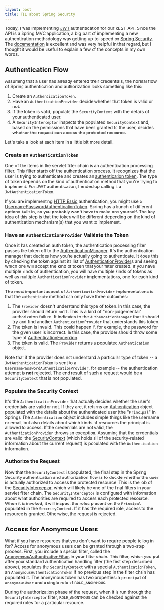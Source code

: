 ```yaml
---
layout: post
title: TIL about Spring Security
---
```

Today, I was implementing [JWT](https://jwt.io) authentication for our REST API. Since the API is a Spring MVC application, a big part of implementing a new authentication methodology was getting up-to-speed on [Spring Security](http://projects.spring.io/spring-security/). The [documentation](http://docs.spring.io/spring-security/site/docs/current/reference/htmlsingle/) is excellent and was very helpful in that regard, but I thought it would be useful to explain a few of the concepts in my own words.

## Authentication Flow
Assuming that a user has already entered their credentials, the normal flow of Spring authentication and authorization looks something like this:

1. Create an `AuthenticationToken`.
2. Have an `AuthenticationProvider` decide whether that token is valid or not.
3. If the token is valid, populate the `SecurityContext` with the details of your authenticated user.
4. A `SecurityInterceptor` inspects the populated `SecurityContext` and, based on the permissions that have been granted to the user, decides whether the request can access the protected resource.

Let's take a look at each item in a little bit more detail.

### Create an `AuthenticationToken`
One of the items in the servlet filter chain is an authentication processing filter. This filter starts off the authentication process. It recognizes that the user is trying to authenticate and creates an [authentication token](http://docs.spring.io/autorepo/docs/spring-security/4.0.3.RELEASE/apidocs/org/springframework/security/authentication/AbstractAuthenticationToken.html). The type of token depends on the kind of authentication method that you're trying to implement. For JWT authentication, I ended up calling it a `JwtAuthenticationToken`.

If you are implementing [HTTP Basic](https://en.wikipedia.org/wiki/Basic_access_authentication) authentication, you might use a [UsernamePasswordAuthenticationToken](http://docs.spring.io/autorepo/docs/spring-security/4.0.3.RELEASE/apidocs/org/springframework/security/authentication/UsernamePasswordAuthenticationToken.html). Spring has a bunch of different options built in, so you probably won't have to make one yourself. The key idea of this step is that the token will be different depending on the kind of authentication mechanism(s) that you want to implement.

### Have an `AuthenticationProvider` Validate the Token
Once it has created an auth token, the authentication processing filter passes the token off to the [AuthenticationManager](http://docs.spring.io/autorepo/docs/spring-security/4.0.3.RELEASE/apidocs/org/springframework/security/authentication/AuthenticationManager.html). It's the authentication manager that decides how you're actually going to authenticate. It does this by checking the token against its list of [AuthenticationProvider](http://docs.spring.io/autorepo/docs/spring-security/4.0.3.RELEASE/apidocs/org/springframework/security/authentication/AuthenticationProvider.html)s and seeing which one will accept the kind of token that your filter created. If you have multiple kinds of authentication, you will have multiple kinds of tokens as well as multiple `AuthenticationProvider` implementations, one for each kind of token.

The most important aspect of `AuthenticationProvider` implementations is that the `authenticate` method can only have three outcomes:

1. The `Provider` doesn't understand this type of token. In this case, the provider should return `null`. This is a kind of "non-judgemental" authorizaton failure. It indicates to the `AuthencationManager` that it should try and find another `AuthenticationProvider` that understands this token.
2. The token is invalid. This could happen if, for example, the password for the given user is incorrect. In this case, the provider should throw some type of [AuthenticationException](http://docs.spring.io/autorepo/docs/spring-security/4.0.3.RELEASE/apidocs/org/springframework/security/core/AuthenticationException.html).
3. The token is valid. The `Provider` returns a populated `Authentication` object.

Note that if the provider does not understand a particular type of token -- a `JwtAuthenticationToken` is sent to a `UsernamePasswordAuthenticationProvider`, for example -- the authentication attempt is **not** rejected. The end result of such a request would be a `SecurityContext` that is not populated.

### Populate the Security Context
It's the `AuthenticationProvider` that actually decides whether the user's credentials are valid or not. If they are, it returns an [Authentication](http://docs.spring.io/spring-security/site/docs/4.0.1.RELEASE/apidocs/org/springframework/security/core/Authentication.html) object populated with the details about the authenticated user (the "`Principal`" in Spring). The `Authentication` object includes simple things like the username or email, but also details about which kinds of resources the principal is allowed to access. If the credentials are not valid, the `AuthenticationProvider` throws an exception. Assuming that the credentials are valid, the [SecurityContext](http://docs.spring.io/spring-security/site/docs/4.0.1.RELEASE/apidocs/org/springframework/security/core/context/SecurityContext.html) (which holds all of the security-related information about the current request) is populated with the `Authentication` information.

### Authorize the Request
Now that the `SecurityContext` is populated, the final step in the Spring Security authentication and authorization flow is to decide whether the user is actually authorized to access the protected resource. This is the job of the [SecurityInterceptor](http://docs.spring.io/spring-security/site/docs/3.2.0.RELEASE/apidocs/org/springframework/security/access/intercept/AbstractSecurityInterceptor.html), which will likely be one of the final filters in your servlet filter chain. The `SecurityInterceptor` is configured with information about what authorities are required to access each protected resource. When it is invoked, it will inspect the roles present on the `Principal` populated in the `SecurityContext`. If it has the required role, access to the resource is granted. Otherwise, the request is rejected.

## Access for Anonymous Users
What if you have resources that you don't want to require people to log in for? Access for anonymous users can be granted through a two-step process. First, you include a special filter, called the [AnonymousAuthenticationFilter](http://docs.spring.io/autorepo/docs/spring-security/4.0.3.RELEASE/apidocs/org/springframework/security/web/authentication/AnonymousAuthenticationFilter.html), in your filter chain. This filter, which you put after your standard authentication handling filter (the first step described [above](#create-an-authenticationtoken)), populates the `SecurityContext` with a special `AuthenticationToken`, an `AnonymousAuthenticationToken` if no previous step in the filter chain has populated it. The anonymous token has two properties: a `principal` of `anonymousUser` and a single role of `ROLE_ANONYMOUS`.

During the authorization phase of the request, when it is run through the `SecurityInterceptor` filter, `ROLE_ANONYMOUS` can be checked against the required roles for a particular resource.
